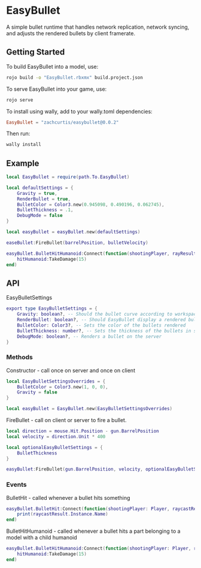 # EasyBullet

A simple bullet runtime that handles network replication, network syncing, and adjusts the rendered bullets by client framerate. 

## Getting Started
To build EasyBullet into a model, use:

```bash
rojo build -o "EasyBullet.rbxmx" build.project.json
```

To serve EasyBullet into your game, use:
```bash
rojo serve
```

To install using wally, add to your wally.toml dependencies:
```toml
EasyBullet = "zachcurtis/easybullet@0.0.2"
```
Then run:
```bash
wally install
```

## Example
```lua
local EasyBullet = require(path.To.EasyBullet)

local defaultSettings = {
    Gravity = true,
    RenderBullet = true,
    BulletColor = Color3.new(0.945098, 0.490196, 0.062745),
    BulletThickness = .1,
    DebugMode = false
}

local easyBullet = easyBullet.new(defaultSettings)

easeBullet:FireBullet(barrelPosition, bulletVelocity)

easyBullet.BulletHitHumanoid:Connect(function(shootingPlayer, rayResult, hitHumanoid)
    hitHumanoid:TakeDamage(15)
end)
```

## API

EasyBulletSettings
```lua
export type EasyBulletSettings = {
	Gravity: boolean?, -- Should the bullet curve according to workspace.Gravity
	RenderBullet: boolean?, -- Should EasyBullet display a rendered bullet on the client
	BulletColor: Color3?, -- Sets the color of the bullets rendered
	BulletThickness: number?, -- Sets the thickness of the bullets in studs
	DebugMode: boolean?, -- Renders a bullet on the server
}
```

### Methods
Constructor - call once on server and once on client
```lua
local EasyBulletSettingsOverrides = {
    BulletColor = Color3.new(1, 0, 0),
    Gravity = false
}

local easyBullet = EasyBullet.new(EasyBulletSettingsOverrides)
```

FireBullet - call on client or server to fire a bullet.
```lua
local direction = mouse.Hit.Position - gun.BarrelPosition
local velocity = direction.Unit * 400

local optionalEasyBulletSettings = {
    BulletThickness
}

easyBullet:FireBullet(gun.BarrelPosition, velocity, optionalEasyBulletSettings)
```

### Events

BulletHit - called whenever a bullet hits something
```lua
easyBullet.BulletHit:Connect(function(shootingPlayer: Player, raycastResult: RaycastResult)
    print(raycastResult.Instance.Name)
end)
```

BulletHitHumanoid - called whenever a bullet hits a part belonging to a model with a child humanoid
```lua
easyBullet.BulletHitHumanoid:Connect(function(shootingPlayer: Player, raycastResult: RaycastResult, hitHumanoid: Humanoid)
    hitHumanoid:TakeDamage(15)
end)